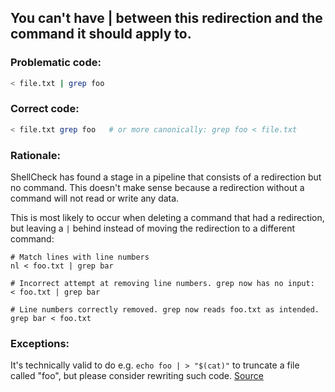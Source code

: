 ## You can't have | between this redirection and the command it should apply to.

### Problematic code:

```sh
< file.txt | grep foo
```

### Correct code:

```sh
< file.txt grep foo   # or more canonically: grep foo < file.txt
```

### Rationale:

ShellCheck has found a stage in a pipeline that consists of a redirection but no command. This doesn't make sense because a redirection without a command will not read or write any data.

This is most likely to occur when deleting a command that had a redirection, but leaving a `|` behind instead of moving the redirection to a different command:

```
# Match lines with line numbers
nl < foo.txt | grep bar

# Incorrect attempt at removing line numbers. grep now has no input:
< foo.txt | grep bar

# Line numbers correctly removed. grep now reads foo.txt as intended.
grep bar < foo.txt
```

### Exceptions:

It's technically valid to do e.g. `echo foo | > "$(cat)"` to truncate a file called "foo", but please consider rewriting such code.
[Source](https://github.com/koalaman/shellcheck/wiki/SC2189)

